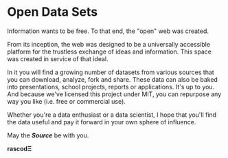 # Open Data Sets

Information wants to be free.  To that end, the "open" web was created.

From its inception, the web was designed to be a universally accessible platform for the trustless exchange of ideas and information.  This space was created in service of that ideal.

In it you will find a growing number of datasets from various sources that you can download, analyze, fork and share. These data can also be baked into presentations, school projects, reports or applications.  It's up to you. And because we've licensed this project under MIT, you can repurpose any way you like (i.e. free or commercial use).

Whether you're a data enthusiast or a data scientist, I hope that you'll find the data useful and pay it forward in your own sphere of influence.

May the __***Source***__ be with you.

__rascodΞ__
